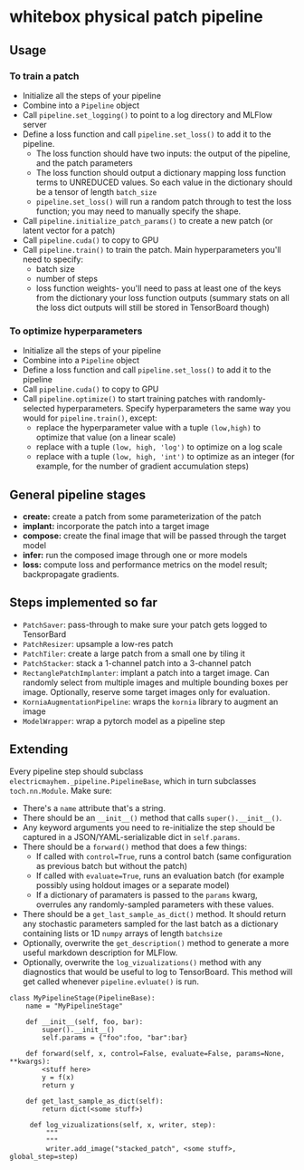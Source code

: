 # whitebox physical patch pipeline## Usage### To train a patch* Initialize all the steps of your pipeline* Combine into a `Pipeline` object* Call `pipeline.set_logging()` to point to a log directory and MLFlow server* Define a loss function and call `pipeline.set_loss()` to add it to the pipeline.   * The loss function should have two inputs: the output of the pipeline, and the patch parameters  * The loss function should output a dictionary mapping loss function terms to UNREDUCED values. So each value in the dictionary should be a tensor of length `batch_size`  * `pipeline.set_loss()` will run a random patch through to test the loss function; you may need to manually specify the shape.* Call `pipeline.initialize_patch_params()` to create a new patch (or latent vector for a patch)* Call `pipeline.cuda()` to copy to GPU* Call `pipeline.train()` to train the patch. Main hyperparameters you'll need to specify:  * batch size  * number of steps  * loss function weights- you'll need to pass at least one of the keys from the dictionary your loss function outputs (summary stats on all the loss dict outputs will still be stored in TensorBoard though)### To optimize hyperparameters* Initialize all the steps of your pipeline* Combine into a `Pipeline` object* Define a loss function and call `pipeline.set_loss()` to add it to the pipeline* Call `pipeline.cuda()` to copy to GPU* Call `pipeline.optimize()` to start training patches with randomly-selected hyperparameters. Specify hyperparameters the same way you would for `pipeline.train()`, except:  * replace the hyperparameter value with a tuple `(low,high)` to optimize that value (on a linear scale)  * replace with a tuple `(low, high, 'log')` to optimize on a log scale  * replace with a tuple `(low, high, 'int')` to optimize as an integer (for example, for the number of gradient accumulation steps)## General pipeline stages* **create:** create a patch from some parameterization of the patch* **implant:** incorporate the patch into a target image* **compose:** create the final image that will be passed through the target model* **infer:** run the composed image through one or more models* **loss:** compute loss and performance metrics on the model result; backpropagate gradients.## Steps implemented so far* `PatchSaver`: pass-through to make sure your patch gets logged to TensorBard* `PatchResizer`: upsample a low-res patch* `PatchTiler`: create a large patch from a small one by tiling it* `PatchStacker`: stack a 1-channel patch into a 3-channel patch* `RectanglePatchImplanter`: implant a patch into a target image. Can randomly select from multiple images and multiple bounding boxes per image. Optionally, reserve some target images only for evaluation.* `KorniaAugmentationPipeline`: wraps the `kornia` library to augment an image* `ModelWrapper`: wrap a pytorch model as a pipeline step## ExtendingEvery pipeline step should subclass `electricmayhem._pipeline.PipelineBase`, which in turn subclasses `toch.nn.Module`. Make sure:* There's a `name` attribute that's a string.* There should be an `__init__()` method that calls `super().__init__()`. * Any keyword arguments you need to re-initialize the step should be captured in a JSON/YAML-serializable dict in `self.params`.* There should be a `forward()` method that does a few things:  * If called with `control=True`, runs a control batch (same configuration as previous batch but without the patch)  * If called with `evaluate=True`, runs an evaluation batch (for example possibly using holdout images or a separate model)  * If a dictionary of paramaters is passed to the `params` kwarg, overrules any randomly-sampled parameters with these values.* There should be a `get_last_sample_as_dict()` method. It should return any stochastic parameters sampled for the last batch as a dictionary containing lists or 1D `numpy` arrays of length `batchsize`* Optionally, overwrite the `get_description()` method to generate a more useful markdown description for MLFlow.* Optionally, overwrite the `log_vizualizations()` method with any diagnostics that would be useful to log to TensorBoard. This method will get called whenever `pipeline.evluate()` is run.```class MyPipelineStage(PipelineBase):    name = "MyPipelineStage"    def __init__(self, foo, bar):        super().__init__()        self.params = {"foo":foo, "bar":bar}            def forward(self, x, control=False, evaluate=False, params=None, **kwargs):        <stuff here>        y = f(x)        return y            def get_last_sample_as_dict(self):        return dict(<some stuff>)             def log_vizualizations(self, x, writer, step):         """         """         writer.add_image("stacked_patch", <some stuff>, global_step=step)        ```